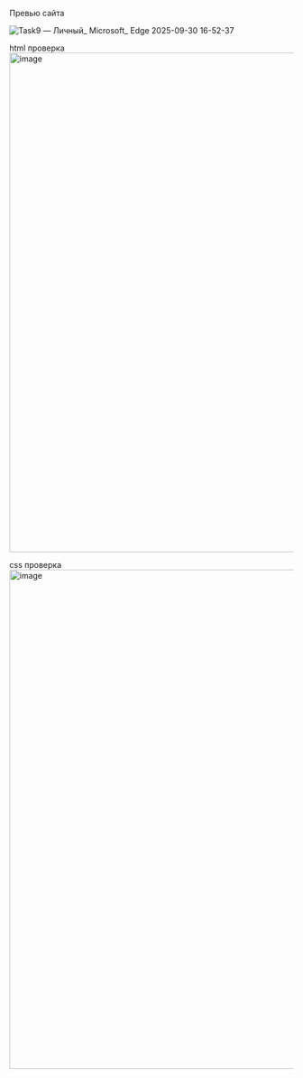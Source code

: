 Превью сайта

![Task9 — Личный_ Microsoft_ Edge 2025-09-30 16-52-37](https://github.com/user-attachments/assets/42c4d6f2-cbcb-495f-94e8-9fad9ccd6481)

html проверка
<img width="1910" height="885" alt="image" src="https://github.com/user-attachments/assets/128eb45b-db96-49cc-b424-0fcf95a98c8e" />


css проверка
<img width="1910" height="885" alt="image" src="https://github.com/user-attachments/assets/c476d807-5433-46e2-ab14-ac89deaf226f" />


